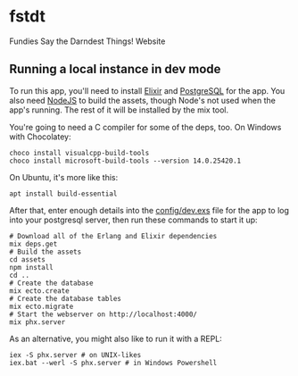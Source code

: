 # fstdt
Fundies Say the Darndest Things! Website

## Running a local instance in dev mode

To run this app, you'll need to install [Elixir] and [PostgreSQL] for the app.
You also need [NodeJS] to build the assets,
though Node's not used when the app's running.
The rest of it will be installed by the mix tool.

[Elixir]: https://elixir-lang.org/
[PostgreSQL]: https://postgresql.org/
[NodeJS]: https://nodejs.org/

You're going to need a C compiler for some of the deps, too.
On Windows with Chocolatey:

    choco install visualcpp-build-tools
    choco install microsoft-build-tools --version 14.0.25420.1

On Ubuntu, it's more like this:

    apt install build-essential

After that, enter enough details into the [config/dev.exs] file for the app to log into your postgresql server,
then run these commands to start it up:

    # Download all of the Erlang and Elixir dependencies
    mix deps.get
    # Build the assets
    cd assets
    npm install
    cd ..
    # Create the database
    mix ecto.create
    # Create the database tables
    mix ecto.migrate
    # Start the webserver on http://localhost:4000/
    mix phx.server

As an alternative, you might also like to run it with a REPL:

    iex -S phx.server # on UNIX-likes
    iex.bat --werl -S phx.server # in Windows Powershell

[config/dev.exs]: https://github.com/FSTDT/fstdt/blob/master/config/dev.exs
